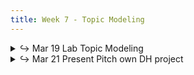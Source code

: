 ```yaml
---
title: Week 7 - Topic Modeling
---
```


<details>
  <summary class="session-summary">
    <span class="arrow">↪</span>
    <span class="date-label">Mar 19</span>
    <span class="label label-red">Lab</span>
    <span class="session-title">Topic Modeling</span>
  </summary>
  <div markdown="1">
- [Slides](#)
- Reflection
</div>
</details>

<details>
  <summary class="session-summary">
    <span class="arrow">↪</span>
    <span class="date-label">Mar 21</span>
    <span class="label label-yellow">Present</span>
    <span class="session-title">Pitch own DH project</span>
  </summary>
  <div markdown="1">
- [Slides](#)
- Reflection
</div>
</details>

